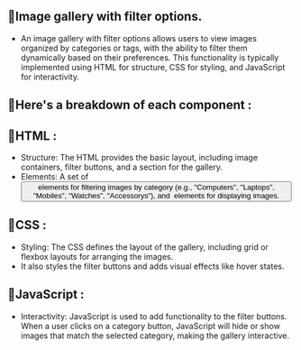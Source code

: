 ##  📲Image gallery with filter options.

- An image gallery with filter options allows users to view images organized by categories or tags, with the ability to filter them dynamically based on their preferences. This functionality is typically 
  implemented using HTML for structure, CSS for styling, and JavaScript for interactivity.

## 🧩Here's a breakdown of each component :

## 🔰HTML :
- Structure: The HTML provides the basic layout, including image containers, filter buttons, and a section for the gallery.
- Elements: A set of <button> elements for filtering images by category (e.g., "Computers", "Laptops", "Mobiles", "Watches", "Accessorys"), and <img> elements for displaying images.

## 🔰CSS :
- Styling: The CSS defines the layout of the gallery, including grid or flexbox layouts for arranging the images.
-  It also styles the filter buttons and adds visual effects like hover states.

## 🔰JavaScript :
- Interactivity: JavaScript is used to add functionality to the filter buttons. When a user clicks on a category button, JavaScript will hide or show images that match the selected category, making the gallery interactive.
